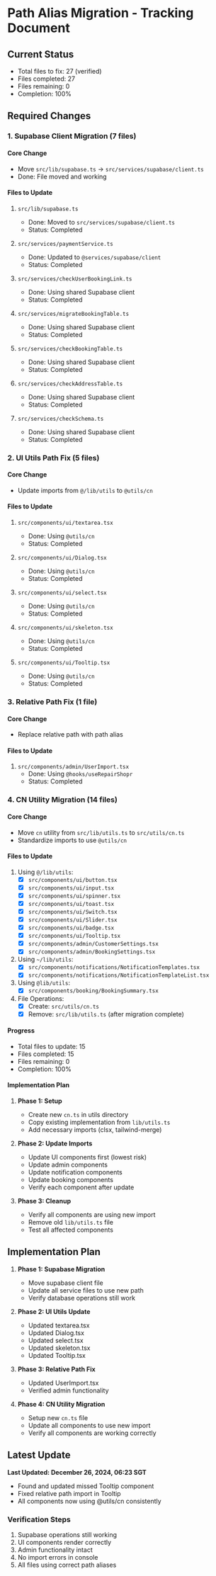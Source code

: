 # Path Alias Migration - Tracking Document

## Current Status
- Total files to fix: 27 (verified)
- Files completed: 27
- Files remaining: 0
- Completion: 100%

## Required Changes

### 1. Supabase Client Migration (7 files)
#### Core Change
- Move `src/lib/supabase.ts` → `src/services/supabase/client.ts`
- Done: File moved and working

#### Files to Update
1. `src/lib/supabase.ts`
   - Done: Moved to `src/services/supabase/client.ts`
   - Status: Completed

2. `src/services/paymentService.ts`
   - Done: Updated to `@services/supabase/client`
   - Status: Completed

3. `src/services/checkUserBookingLink.ts`
   - Done: Using shared Supabase client
   - Status: Completed

4. `src/services/migrateBookingTable.ts`
   - Done: Using shared Supabase client
   - Status: Completed

5. `src/services/checkBookingTable.ts`
   - Done: Using shared Supabase client
   - Status: Completed

6. `src/services/checkAddressTable.ts`
   - Done: Using shared Supabase client
   - Status: Completed

7. `src/services/checkSchema.ts`
   - Done: Using shared Supabase client
   - Status: Completed

### 2. UI Utils Path Fix (5 files)
#### Core Change
- Update imports from `@/lib/utils` to `@utils/cn`

#### Files to Update
1. `src/components/ui/textarea.tsx`
   - Done: Using `@utils/cn`
   - Status: Completed

2. `src/components/ui/Dialog.tsx`
   - Done: Using `@utils/cn`
   - Status: Completed

3. `src/components/ui/select.tsx`
   - Done: Using `@utils/cn`
   - Status: Completed

4. `src/components/ui/skeleton.tsx`
   - Done: Using `@utils/cn`
   - Status: Completed

5. `src/components/ui/Tooltip.tsx`
   - Done: Using `@utils/cn`
   - Status: Completed

### 3. Relative Path Fix (1 file)
#### Core Change
- Replace relative path with path alias

#### Files to Update
1. `src/components/admin/UserImport.tsx`
   - Done: Using `@hooks/useRepairShopr`
   - Status: Completed

### 4. CN Utility Migration (14 files)
#### Core Change
- Move `cn` utility from `src/lib/utils.ts` to `src/utils/cn.ts`
- Standardize imports to use `@utils/cn`

#### Files to Update
1. Using `@/lib/utils`:
   - [x] `src/components/ui/button.tsx`
   - [x] `src/components/ui/input.tsx`
   - [x] `src/components/ui/spinner.tsx`
   - [x] `src/components/ui/toast.tsx`
   - [x] `src/components/ui/Switch.tsx`
   - [x] `src/components/ui/Slider.tsx`
   - [x] `src/components/ui/badge.tsx`
   - [x] `src/components/ui/Tooltip.tsx`
   - [x] `src/components/admin/CustomerSettings.tsx`
   - [x] `src/components/admin/BookingSettings.tsx`

2. Using `~/lib/utils`:
   - [x] `src/components/notifications/NotificationTemplates.tsx`
   - [x] `src/components/notifications/NotificationTemplateList.tsx`

3. Using `@lib/utils`:
   - [x] `src/components/booking/BookingSummary.tsx`

4. File Operations:
   - [x] Create: `src/utils/cn.ts`
   - [x] Remove: `src/lib/utils.ts` (after migration complete)

#### Progress
- Total files to update: 15
- Files completed: 15
- Files remaining: 0
- Completion: 100%

#### Implementation Plan
1. **Phase 1: Setup** 
   - Create new `cn.ts` in utils directory
   - Copy existing implementation from `lib/utils.ts`
   - Add necessary imports (clsx, tailwind-merge)

2. **Phase 2: Update Imports**
   - Update UI components first (lowest risk)
   - Update admin components
   - Update notification components
   - Update booking components
   - Verify each component after update

3. **Phase 3: Cleanup**
   - Verify all components are using new import
   - Remove old `lib/utils.ts` file
   - Test all affected components

## Implementation Plan
1. **Phase 1: Supabase Migration** 
   - Move supabase client file
   - Update all service files to use new path
   - Verify database operations still work

2. **Phase 2: UI Utils Update** 
   - Updated textarea.tsx
   - Updated Dialog.tsx
   - Updated select.tsx
   - Updated skeleton.tsx
   - Updated Tooltip.tsx

3. **Phase 3: Relative Path Fix** 
   - Updated UserImport.tsx
   - Verified admin functionality

4. **Phase 4: CN Utility Migration**
   - Setup new `cn.ts` file
   - Update all components to use new import
   - Verify all components are working correctly

## Latest Update
**Last Updated: December 26, 2024, 06:23 SGT**
- Found and updated missed Tooltip component
- Fixed relative path import in Tooltip
- All components now using @utils/cn consistently

### Verification Steps
1. Supabase operations still working
2. UI components render correctly
3. Admin functionality intact
4. No import errors in console
5. All files using correct path aliases

